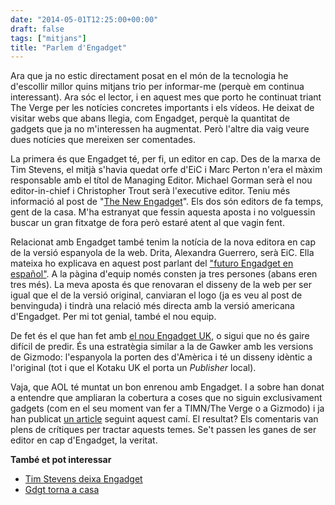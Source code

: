 ```yaml
---
date: "2014-05-01T12:25:00+00:00"
draft: false
tags: ["mitjans"]
title: "Parlem d'Engadget"
---
```

Ara que ja no estic directament posat en el món de la tecnologia he d'escollir millor quins mitjans trio per informar-me (perquè em continua interessant). Ara sóc el lector, i en aquest mes que porto he continuat triant The Verge per les notícies concretes importants i els vídeos. He deixat de visitar webs que abans llegia, com Engadget, perquè la quantitat de gadgets que ja no m'interessen ha augmentat. Però l'altre dia vaig veure dues notícies que mereixen ser comentades.

La primera és que Engadget té, per fi, un editor en cap. Des de la marxa de Tim Stevens, el mitjà s'havia quedat orfe d'EiC i Marc Perton n'era el màxim responsable amb el títol de Managing Editor. Michael Gorman serà el nou editor-in-chief i Christopher Trout serà l'executive editor. Teniu més informació al post de "[The New Engadget](http://www.engadget.com/2014/04/29/the-new-engadget/)". Els dos són editors de fa temps, gent de la casa. M'ha estranyat que fessin aquesta aposta i no volguessin buscar un gran fitxatge de fora però estaré atent al que vagin fent.

Relacionat amb Engadget també tenim la notícia de la nova editora en cap de la versió espanyola de la web. Drita, Alexandra Guerrero, serà EiC. Ella mateixa ho explicava en aquest post parlant del ["futuro Engadget en español"](http://es.engadget.com/2014/04/28/hola-bienvenido-al-futuro-de-engadget-en-espanol-drita/). A la pàgina d'equip només consten ja tres persones (abans eren tres més). La meva aposta és que renovaran el disseny de la web per ser igual que el de la versió original, canviaran el logo (ja es veu al post de benvinguda) i tindrà una relació més directa amb la versió americana d'Engadget. Per mi tot genial, també el nou equip.

De fet és el que han fet amb [el nou Engadget UK](http://www.engadget.com/2014/04/07/introducing-the-engadget-uk-edition/), o sigui que no és gaire difícil de predir. És una estratègia similar a la de Gawker amb les versions de Gizmodo: l'espanyola la porten des d'Amèrica i té un disseny idèntic a l'original (tot i que el Kotaku UK el porta un *Publisher* local). 

Vaja, que AOL té muntat un bon enrenou amb Engadget. I a sobre han donat a entendre que ampliaran la cobertura a coses que no siguin exclusivament gadgets (com en el seu moment van fer a TIMN/The Verge o a Gizmodo) i ja han publicat [un article](http://www.engadget.com/2014/04/29/my-vcr-taught-me-about-sex/) seguint aquest camí. El resultat? Els comentaris van plens de crítiques per tractar aquests temes. Se't passen les ganes de ser editor en cap d'Engadget, la veritat.

**També et pot interessar**
- [Tim Stevens deixa Engadget](http://enricllonch.com/post/55597796520/tim-stevens-deixa-engadget)
- [Gdgt torna a casa](http://enricllonch.com/post/43004146541/gdgt-torna-a-casa)

